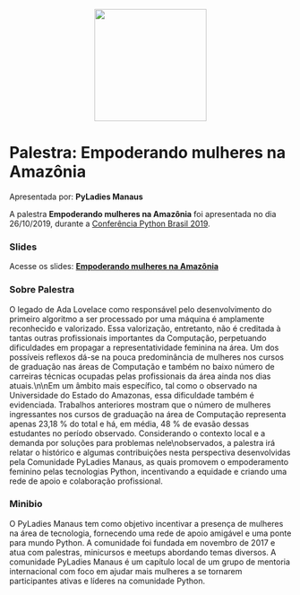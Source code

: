 <p align="center"><img src="../logo_python_brasil_2019-01.svg" width="200"></p>

# Palestra: Empoderando mulheres na Amazônia
Apresentada por: **PyLadies Manaus**


A palestra **Empoderando mulheres na Amazônia** foi apresentada no dia 26/10/2019, durante a [Conferência Python Brasil 2019](http://2019.pythonbrasil.org.br).



### Slides

Acesse os slides: **[Empoderando mulheres na Amazônia](./pybr2019-pyladies-manaus-empoderando-mulheres-na-amazonia.pdf)**



### Sobre Palestra
O legado de Ada Lovelace como responsável pelo desenvolvimento do primeiro algoritmo a ser processado por uma máquina é amplamente reconhecido e valorizado. Essa valorização, entretanto, não é creditada à tantas outras profissionais importantes da Computação, perpetuando dificuldades em propagar a representatividade feminina na área. Um dos possíveis reflexos dá-se na pouca predominância de mulheres nos cursos de graduação nas áreas de Computação e também no baixo número de carreiras técnicas ocupadas pelas profissionais da área ainda nos dias atuais.\n\nEm um âmbito mais especı́fico, tal como o observado na Universidade do Estado do Amazonas, essa dificuldade também é evidenciada. Trabalhos anteriores mostram que o número de mulheres ingressantes nos cursos de graduação na área de Computação representa apenas 23,18 % do total e há, em média, 48 % de evasão dessas estudantes no perı́odo observado. Considerando o contexto local e a demanda por soluções para problemas nele\nobservados, a palestra irá relatar o histórico e algumas contribuições nesta perspectiva desenvolvidas pela Comunidade PyLadies Manaus, as quais promovem o empoderamento feminino pelas tecnologias Python, incentivando a equidade e criando uma rede de apoio e colaboração profissional.



### Minibio
O PyLadies Manaus tem como objetivo incentivar a presença de mulheres na área de tecnologia, fornecendo uma rede de apoio amigável e uma ponte para mundo Python. A comunidade foi fundada em novembro de 2017 e atua com palestras, minicursos e meetups abordando temas diversos. A comunidade PyLadies Manaus é um capítulo local de um grupo de mentoria internacional com foco em ajudar mais mulheres a se tornarem participantes ativas e líderes na comunidade Python.


